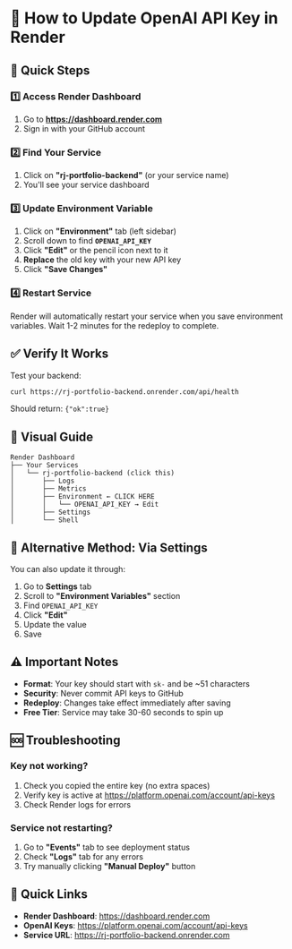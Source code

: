 # 🔑 How to Update OpenAI API Key in Render

## 🎯 Quick Steps

### 1️⃣ Access Render Dashboard
1. Go to **https://dashboard.render.com**
2. Sign in with your GitHub account

### 2️⃣ Find Your Service
1. Click on **"rj-portfolio-backend"** (or your service name)
2. You'll see your service dashboard

### 3️⃣ Update Environment Variable
1. Click on **"Environment"** tab (left sidebar)
2. Scroll down to find **`OPENAI_API_KEY`**
3. Click **"Edit"** or the pencil icon next to it
4. **Replace** the old key with your new API key
5. Click **"Save Changes"**

### 4️⃣ Restart Service
Render will automatically restart your service when you save environment variables. Wait 1-2 minutes for the redeploy to complete.

## ✅ Verify It Works

Test your backend:
```bash
curl https://rj-portfolio-backend.onrender.com/api/health
```

Should return: `{"ok":true}`

## 📸 Visual Guide

```
Render Dashboard
├── Your Services
│   └── rj-portfolio-backend (click this)
│       ├── Logs
│       ├── Metrics
│       ├── Environment ← CLICK HERE
│       │   └── OPENAI_API_KEY → Edit
│       ├── Settings
│       └── Shell
```

## 🔄 Alternative Method: Via Settings

You can also update it through:
1. Go to **Settings** tab
2. Scroll to **"Environment Variables"** section
3. Find `OPENAI_API_KEY`
4. Click **"Edit"**
5. Update the value
6. Save

## ⚠️ Important Notes

- **Format**: Your key should start with `sk-` and be ~51 characters
- **Security**: Never commit API keys to GitHub
- **Redeploy**: Changes take effect immediately after saving
- **Free Tier**: Service may take 30-60 seconds to spin up

## 🆘 Troubleshooting

### Key not working?
1. Check you copied the entire key (no extra spaces)
2. Verify key is active at https://platform.openai.com/account/api-keys
3. Check Render logs for errors

### Service not restarting?
1. Go to **"Events"** tab to see deployment status
2. Check **"Logs"** tab for any errors
3. Try manually clicking **"Manual Deploy"** button

## 🔗 Quick Links

- **Render Dashboard**: https://dashboard.render.com
- **OpenAI Keys**: https://platform.openai.com/account/api-keys
- **Service URL**: https://rj-portfolio-backend.onrender.com

